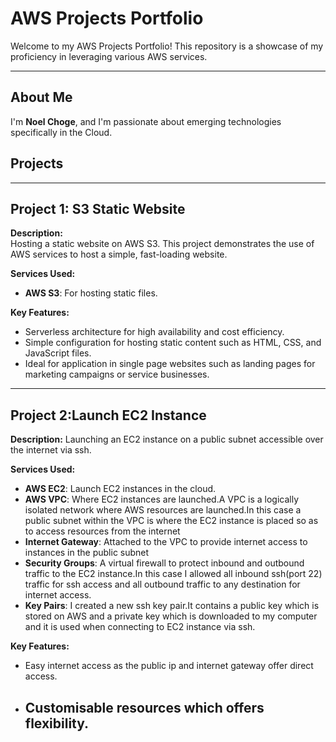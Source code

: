 # **AWS Projects Portfolio**

Welcome to my AWS Projects Portfolio! This repository is a showcase of my proficiency in leveraging various AWS services.

---


## **About Me**

I'm **Noel Choge**, and I'm passionate about emerging technologies specifically in the Cloud.


## **Projects**
---

## **Project 1: S3 Static Website**

**Description:**  
Hosting a static website on AWS S3. This project demonstrates the use of AWS services to host a simple, fast-loading website.

**Services Used:**  
- **AWS S3**: For hosting static files.  

**Key Features:**  
- Serverless architecture for high availability and cost efficiency.  
- Simple configuration for hosting static content such as HTML, CSS, and JavaScript files.
- Ideal for application in single page websites such as landing pages for marketing campaigns or service businesses.

---

## **Project 2:Launch EC2 Instance**

**Description:**
Launching an EC2 instance on a public subnet accessible over the internet via ssh.

**Services Used:**
- **AWS EC2**: Launch EC2 instances in the cloud.
- **AWS VPC**: Where EC2 instances are launched.A VPC is a logically isolated network where AWS resources are launched.In this case a public subnet within the VPC is where the EC2 instance is placed so as to access resources from the internet
-  **Internet Gateway**: Attached to the VPC to provide internet access to instances in the public subnet
-  **Security Groups**: A virtual firewall to protect inbound and outbound traffic to the EC2 instance.In this case I allowed all inbound ssh(port 22) traffic for ssh access and all outbound traffic to any destination for internet access.
-  **Key Pairs**: I created a new ssh key pair.It contains a public key which is stored on AWS and a private key which is downloaded to my computer and it is used when connecting to EC2 instance via ssh.

**Key Features:**
- Easy internet access as the public ip and internet gateway offer direct access.
- Customisable resources which offers flexibility.
  ---
